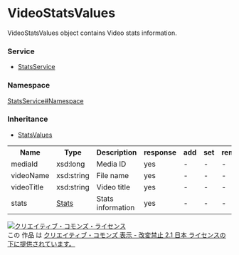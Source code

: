 # VideoStatsValues
VideoStatsValues object contains Video stats information.

### Service
+ [StatsService](../../services/StatsService.md)

### Namespace
[StatsService#Namespace](../../services/StatsService.md#namespace)

### Inheritance
+ [StatsValues ](./StatsValues.md)

<table>
 <tr>
  <th>Name</th>
  <th>Type</th>
  <th>Description</th>
  <th>response</th>
  <th>add</th>
  <th>set</th>
  <th>remove</th>
 </tr>
 <tr>
  <td>mediaId</td>
  <td>xsd:long</td>
  <td>Media ID</td>
  <td>yes</td>
  <td>-</td>
  <td>-</td>
  <td>-</td>
 </tr>
 <tr>
  <td>videoName</td>
  <td>xsd:string</td>
  <td>File name</td>
  <td>yes</td>
  <td>-</td>
  <td>-</td>
  <td>-</td>
 </tr>
 <tr>
  <td>videoTitle</td>
  <td>xsd:string</td>
  <td>Video title</td>
  <td>yes</td>
  <td>-</td>
  <td>-</td>
  <td>-</td>
 </tr>
 <tr>
  <td>stats</td>
  <td><a href="./Stats.md">Stats</a></td>
  <td>Stats information</td>
  <td>yes</td>
  <td>-</td>
  <td>-</td>
  <td>-</td>
 </tr>
</table>

<a rel="license" href="http://creativecommons.org/licenses/by-nd/2.1/jp/"><img alt="クリエイティブ・コモンズ・ライセンス" style="border-width:0" src="https://i.creativecommons.org/l/by-nd/2.1/jp/88x31.png" /></a><br />この 作品 は <a rel="license" href="http://creativecommons.org/licenses/by-nd/2.1/jp/">クリエイティブ・コモンズ 表示 - 改変禁止 2.1 日本 ライセンスの下に提供されています。</a>
